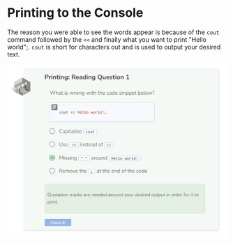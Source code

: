 # Printing to the Console

The reason you were able to see the words appear is because of the `cout` command followed by the `<<` and finally what you want to print "Hello world";. `cout` is short for characters out and is used to output your desired text.

![Question1](_assets/Q1.png)
